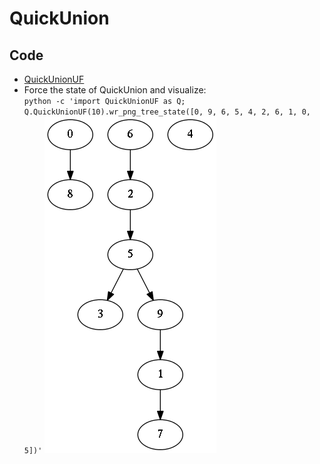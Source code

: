 # QuickUnion

## Code
  * [QuickUnionUF](../QuickUnionUF.py)
  * Force the state of QuickUnion and visualize:    
    ```python -c 'import QuickUnionUF as Q; Q.QuickUnionUF(10).wr_png_tree_state([0, 9, 6, 5, 4, 2, 6, 1, 0, 5])'```
    ![QuickUnionUF state](./images/state_QuickUnionUF_0_9_6_5_4_2_6_1_0_5.png)



